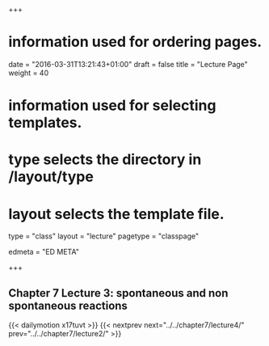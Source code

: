 +++
# information used for ordering pages.
date = "2016-03-31T13:21:43+01:00"
draft = false
title = "Lecture Page"
weight = 40

# information used for selecting templates.
# type selects the directory in /layout/type
# layout selects the template file.

type   = "class"
layout = "lecture"
pagetype = "classpage"





edmeta = "ED META"

+++
## Chapter 7 Lecture 3: spontaneous and non spontaneous reactions
{{< dailymotion x17tuvt >}}
{{< nextprev next="../../chapter7/lecture4/"     prev="../../chapter7/lecture2/"  >}}

